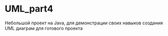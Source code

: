 # UML_part4
Небольшой проект на Java, для демонстрации своих навыков создания UML диаграм для готового проекта
